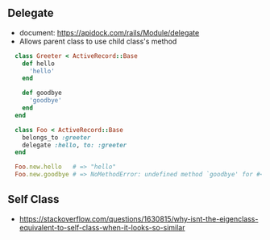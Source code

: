 ## Delegate
- document: https://apidock.com/rails/Module/delegate
- Allows parent class to use child class's method
```ruby 
  class Greeter < ActiveRecord::Base
    def hello
      'hello'
    end

    def goodbye
      'goodbye'
    end
  end

  class Foo < ActiveRecord::Base
    belongs_to :greeter
    delegate :hello, to: :greeter
  end

  Foo.new.hello   # => "hello"
  Foo.new.goodbye # => NoMethodError: undefined method `goodbye' for #<Foo:0x1af30c>
  ```
  
## Self Class
- https://stackoverflow.com/questions/1630815/why-isnt-the-eigenclass-equivalent-to-self-class-when-it-looks-so-similar


